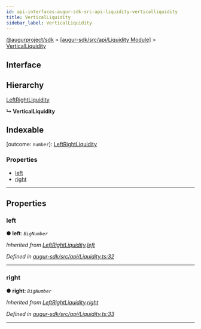 ```yaml
---
id: api-interfaces-augur-sdk-src-api-liquidity-verticalliquidity
title: VerticalLiquidity
sidebar_label: VerticalLiquidity
---
```


[@augurproject/sdk](api-readme.md) > [[augur-sdk/src/api/Liquidity Module]](api-modules-augur-sdk-src-api-liquidity-module.md) > [VerticalLiquidity](api-interfaces-augur-sdk-src-api-liquidity-verticalliquidity.md)

## Interface

## Hierarchy

 [LeftRightLiquidity](api-interfaces-augur-sdk-src-api-liquidity-leftrightliquidity.md)

**↳ VerticalLiquidity**

## Indexable

\[outcome: `number`\]:&nbsp;[LeftRightLiquidity](api-interfaces-augur-sdk-src-api-liquidity-leftrightliquidity.md)

### Properties

* [left](api-interfaces-augur-sdk-src-api-liquidity-verticalliquidity.md#left)
* [right](api-interfaces-augur-sdk-src-api-liquidity-verticalliquidity.md#right)

---

## Properties

<a id="left"></a>

###  left

**● left**: *`BigNumber`*

*Inherited from [LeftRightLiquidity](api-interfaces-augur-sdk-src-api-liquidity-leftrightliquidity.md).[left](api-interfaces-augur-sdk-src-api-liquidity-leftrightliquidity.md#left)*

*Defined in [augur-sdk/src/api/Liquidity.ts:32](https://github.com/AugurProject/augur/blob/1e1466f1d3/packages/augur-sdk/src/api/Liquidity.ts#L32)*

___
<a id="right"></a>

###  right

**● right**: *`BigNumber`*

*Inherited from [LeftRightLiquidity](api-interfaces-augur-sdk-src-api-liquidity-leftrightliquidity.md).[right](api-interfaces-augur-sdk-src-api-liquidity-leftrightliquidity.md#right)*

*Defined in [augur-sdk/src/api/Liquidity.ts:33](https://github.com/AugurProject/augur/blob/1e1466f1d3/packages/augur-sdk/src/api/Liquidity.ts#L33)*

___

